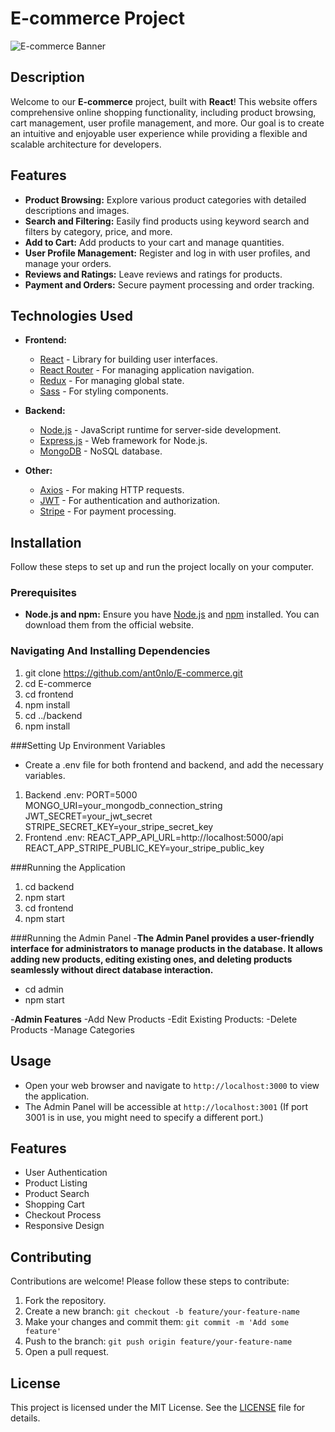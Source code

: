 # E-commerce Project

![E-commerce Banner](https://your-image-link.com/banner.png)

## Description

Welcome to our **E-commerce** project, built with **React**! This website offers comprehensive online shopping functionality, including product browsing, cart management, user profile management, and more. Our goal is to create an intuitive and enjoyable user experience while providing a flexible and scalable architecture for developers.

## Features

- **Product Browsing:** Explore various product categories with detailed descriptions and images.
- **Search and Filtering:** Easily find products using keyword search and filters by category, price, and more.
- **Add to Cart:** Add products to your cart and manage quantities.
- **User Profile Management:** Register and log in with user profiles, and manage your orders.
- **Reviews and Ratings:** Leave reviews and ratings for products.
- **Payment and Orders:** Secure payment processing and order tracking.

## Technologies Used

- **Frontend:**
  - [React](https://reactjs.org/) - Library for building user interfaces.
  - [React Router](https://reactrouter.com/) - For managing application navigation.
  - [Redux](https://redux.js.org/) - For managing global state.
  - [Sass](https://sass-lang.com/) - For styling components.
  
- **Backend:**
  - [Node.js](https://nodejs.org/) - JavaScript runtime for server-side development.
  - [Express.js](https://expressjs.com/) - Web framework for Node.js.
  - [MongoDB](https://www.mongodb.com/) - NoSQL database.
  
- **Other:**
  - [Axios](https://axios-http.com/) - For making HTTP requests.
  - [JWT](https://jwt.io/) - For authentication and authorization.
  - [Stripe](https://stripe.com/) - For payment processing.

## Installation

Follow these steps to set up and run the project locally on your computer.

### Prerequisites

- **Node.js and npm:** Ensure you have [Node.js](https://nodejs.org/) and [npm](https://www.npmjs.com/) installed. You can download them from the official website.

### Navigating And Installing Dependencies

1. git clone https://github.com/ant0nlo/E-commerce.git
2. cd E-commerce
3. cd frontend
4. npm install
5. cd ../backend
6. npm install

###Setting Up Environment Variables
- Create a .env file for both frontend and backend, and add the necessary variables.
 1. Backend .env:
    PORT=5000
    MONGO_URI=your_mongodb_connection_string
    JWT_SECRET=your_jwt_secret
    STRIPE_SECRET_KEY=your_stripe_secret_key
 2. Frontend .env:
    REACT_APP_API_URL=http://localhost:5000/api
    REACT_APP_STRIPE_PUBLIC_KEY=your_stripe_public_key

###Running the Application
1. cd backend
2. npm start
3. cd frontend
4. npm start

###Running the Admin Panel
-**The Admin Panel provides a user-friendly interface for administrators to manage products in the database. It allows adding new products, editing existing ones, and deleting products seamlessly without direct database interaction.**
- cd admin
- npm start

-**Admin Features**
-Add New Products
-Edit Existing Products:
-Delete Products
-Manage Categories

## Usage
- Open your web browser and navigate to `http://localhost:3000` to view the application.
- The Admin Panel will be accessible at `http://localhost:3001` (If port 3001 is in use, you might need to specify a different port.)

## Features
- User Authentication
- Product Listing
- Product Search
- Shopping Cart
- Checkout Process
- Responsive Design

## Contributing
Contributions are welcome! Please follow these steps to contribute:
1. Fork the repository.
2. Create a new branch: `git checkout -b feature/your-feature-name`
3. Make your changes and commit them: `git commit -m 'Add some feature'`
4. Push to the branch: `git push origin feature/your-feature-name`
5. Open a pull request.

## License
This project is licensed under the MIT License. See the [LICENSE](LICENSE) file for details.
